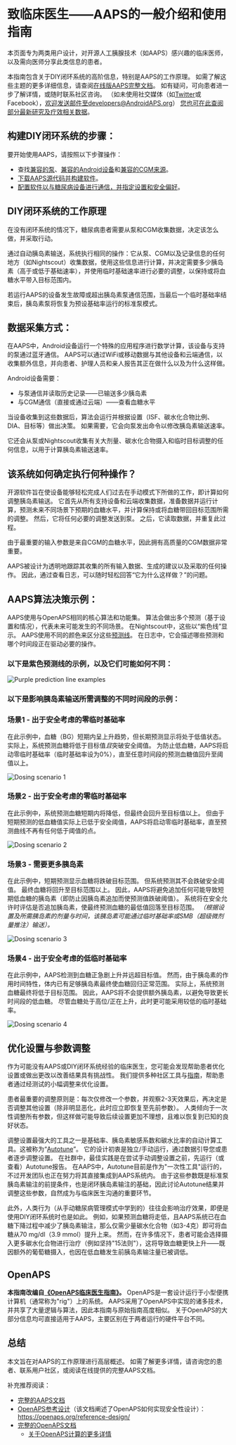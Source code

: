 # 致临床医生——AAPS的一般介绍和使用指南

本页面专为两类用户设计，对开源人工胰腺技术（如AAPS）感兴趣的临床医师，以及需向医师分享此类信息的患者。

本指南包含关于DIY闭环系统的高阶信息，特别是AAPS的工作原理。 如需了解这些主题的更多详细信息，请查阅[在线版AAPS完整文档](../index.md)。 如有疑问，可向患者进一步了解详情，或随时联系社区咨询。 （如未使用社交媒体（如[Twitter](https://twitter.com/kozakmilos)或Facebook），欢迎发送邮件至developers@AndroidAPS.org） [您也可在此查阅部分最新研究及疗效相关数据](https://openaps.org/outcomes/)。

## 构建DIY闭环系统的步骤：

要开始使用AAPS，请按照以下步骤操作：

* 查找[兼容的泵](../Getting-Started/CompatiblePumps.md)、[兼容的Android设备](../Getting-Started/Phones.md)和[兼容的CGM来源](../Getting-Started/CompatiblesCgms.md)。
* [下载AAPS源代码并构建软件](../SettingUpAaps/BuildingAaps.md)。
* [配置软件以与糖尿病设备进行通信，并指定设置和安全偏好](../SettingUpAaps/SetupWizard.md)。

## DIY闭环系统的工作原理

在没有闭环系统的情况下，糖尿病患者需要从泵和CGM收集数据，决定该怎么做，并采取行动。

通过自动胰岛素输送，系统执行相同的操作：它从泵、CGM以及记录信息的任何地方（如Nightscout）收集数据，使用这些信息进行计算，并决定需要多少胰岛素（高于或低于基础速率），并使用临时基础速率进行必要的调整，以保持或将血糖水平带入目标范围内。

若运行AAPS的设备发生故障或超出胰岛素泵通信范围，当最后一个临时基础率结束后，胰岛素泵将恢复为预设基础率运行的标准泵模式。

## 数据采集方式：

在AAPS中，Android设备运行一个特殊的应用程序进行数学计算，该设备与支持的泵通过蓝牙通信。 AAPS可以通过WiFi或移动数据与其他设备和云端通信，以收集额外信息，并向患者、护理人员和亲人报告其正在做什么以及为什么这样做。

Android设备需要：

* 与泵通信并读取历史记录——已输送多少胰岛素
* 与CGM通信（直接或通过云端）——查看血糖水平

当设备收集到这些数据后，算法会运行并根据设置（ISF、碳水化合物比例、DIA、目标等）做出决策。 如果需要，它会向泵发出命令以修改胰岛素输送速率。

它还会从泵或Nightscout收集有关大剂量、碳水化合物摄入和临时目标调整的任何信息，以用于计算胰岛素输送速率。

## 该系统如何确定执行何种操作？

开源软件旨在使设备能够轻松完成人们过去在手动模式下所做的工作，即计算如何调整胰岛素输送。 它首先从所有支持设备和云端收集数据，准备数据并运行计算，预测未来不同场景下预期的血糖水平，并计算保持或将血糖带回目标范围所需的调整。 然后，它将任何必要的调整发送到泵。 之后，它读取数据，并重复此过程。

由于最重要的输入参数是来自CGM的血糖水平，因此拥有高质量的CGM数据非常重要。

AAPS被设计为透明地跟踪其收集的所有输入数据、生成的建议以及采取的任何操作。 因此，通过查看日志，可以随时轻松回答“它为什么这样做？”的问题。

## AAPS算法决策示例：

AAPS使用与OpenAPS相同的核心算法和功能集。 算法会做出多个预测（基于设置和情况），代表未来可能发生的不同场景。 在Nightscout中，这些以“紫色线”显示。 AAPS使用不同的颜色来区分这些[预测线](#aaps-screens-prediction-lines)。 在日志中，它会描述哪些预测和哪个时间段正在驱动必要的操作。

### 以下是紫色预测线的示例，以及它们可能如何不同：

![Purple prediction line examples](../images/Prediction_lines.jpg)

### 以下是影响胰岛素输送所需调整的不同时间段的示例：

### 场景1 - 出于安全考虑的零临时基础率

在此示例中，血糖（BG）短期内呈上升趋势，但长期预测显示将处于低值状态。 实际上，系统预测血糖将低于目标值*且*突破安全阈值。 为防止低血糖，AAPS将启动零临时基础率（临时基础率设为0%），直至任意时间段的预测血糖值回升至阈值以上。

![Dosing scenario 1](../images/Dosing_scenario_1.jpg)

### 场景2 - 出于安全考虑的零临时基础率

在此示例中，系统预测血糖短期内将降低，但最终会回升至目标值以上。 但由于短期预测的低血糖值实际上已低于安全阈值，AAPS将启动零临时基础率，直至预测曲线不再有任何低于阈值的点。

![Dosing scenario 2](../images/Dosing_scenario_2.jpg)

### 场景3 - 需要更多胰岛素

在此示例中，短期预测显示血糖将跌破目标范围。 但系统预测其不会跌破安全阈值。 最终血糖将回升至目标范围以上。 因此，AAPS将避免追加任何可能导致短期低血糖的胰岛素（即防止因胰岛素追加而使预测值跌破阈值）。 系统将在安全允许时评估是否追加胰岛素，使最终预测血糖的最低值回落至目标范围。 *（根据设置及所需胰岛素的剂量与时间，该胰岛素可能通过临时基础率或SMB（超级微剂量推注）输送）。*

![Dosing scenario 3](../images/Dosing_scenario_3.jpg)

### 场景4 - 出于安全考虑的低临时基础率

在此示例中，AAPS检测到血糖正急剧上升并远超目标值。 然而，由于胰岛素的作用时间特性，体内已有足够胰岛素最终使血糖回归正常范围。 实际上，系统预测血糖最终将低于目标范围。 因此，AAPS将不会提供额外胰岛素，以避免导致更长时间段的低血糖。 尽管血糖处于高位/正在上升，此时更可能采用较低的临时基础率。

![Dosing scenario 4](../images/Dosing_scenario_4.jpg)

## 优化设置与参数调整

作为可能没有AAPS或DIY闭环系统经验的临床医生，您可能会发现帮助患者优化设置或做出更改以改善结果具有挑战性。 我们提供多种社区工具与[指南](https://openaps.readthedocs.io/en/latest/docs/Customize-Iterate/optimize-your-settings.html)，帮助患者通过经测试的小幅调整来优化设置。

患者最重要的调整原则是：​每次仅修改一个参数，并观察2-3天效果后，再决定是否调整其他设置（除非明显恶化，此时应立即恢复至先前参数）。 人类倾向于一次性调整所有参数，但这样做可能导致后续设置更加不理想，且难以恢复到已知的良好状态。

调整设置最强大的工具之一是基础率、胰岛素敏感系数和碳水比率的自动计算工具。 ​这被称为“[Autotune](https://openaps.readthedocs.io/en/latest/docs/Customize-Iterate/autotune.html)”​​。 它的设计初衷是独立/手动运行，通过数据引导您或患者逐步调整设置。 在社群中，最佳实践是在尝试手动调整设置之前，先运行（或查看）Autotune报告。 在AAPS中，Autotune目前是作为"一次性工具"运行的，不过开发团队也正在努力将其直接集成到AAPS系统内。 由于这些参数既是标准泵胰岛素输注的前提条件，也是闭环胰岛素输注的基础，因此讨论Autotune结果并调整这些参数，自然成为与临床医生沟通的重要环节。

此外，人类行为（从手动糖尿病管理模式中学到的）往往会影响治疗效果，即便是使用DIY闭环系统时也是如此。 例如，如果预测血糖将走低，且AAPS系统已在血糖下降过程中减少了胰岛素输注，那么仅需少量碳水化合物（如3-4克）即可将血糖从70 mg/dl（3.9 mmol）提升上来。 然而，在许多情况下，患者可能会选择摄入更多碳水化合物进行治疗（例如坚持"15法则"），这将导致血糖更快上升——既因额外的葡萄糖摄入，也因在低血糖发生前胰岛素输注量已被调低。

## OpenAPS

**本指南改编自[《OpenAPS临床医生指南》](https://openaps.readthedocs.io/en/latest/docs/Resources/clinician-guide-to-OpenAPS.html)。** OpenAPS是一套设计运行于小型便携计算机（通常称为"rig"）上的系统。 AAPS采用了OpenAPS中实现的诸多技术，并共享了大量逻辑与算法，因此本指南与原始指南高度相似。 关于OpenAPS的大部分信息均可直接适用于AAPS，主要区别在于两者运行的硬件平台不同。

## 总结

本文旨在对AAPS的工作原理进行高层概述。 如需了解更多详情，请咨询您的患者、联系用户社区，或阅读在线提供的完整AAPS文档。

补充推荐阅读：

* [完整的AAPS文档](../index.md)
* [OpenAPS参考设计](https://OpenAPS.org/reference-design/)（该文档阐述了OpenAPS如何实现安全性设计）：https://openaps.org/reference-design/
* [完整的OpenAPS文档](https://openaps.readthedocs.io/en/latest/index.html) 
  * [关于OpenAPS计算的更多详情](https://openaps.readthedocs.io/en/latest/docs/While%20You%20Wait%20For%20Gear/Understand-determine-basal.html#understanding-the-determine-basal-logic)